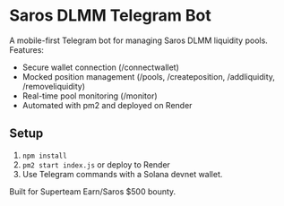 # Saros DLMM Telegram Bot
A mobile-first Telegram bot for managing Saros DLMM liquidity pools. Features:
- Secure wallet connection (/connectwallet)
- Mocked position management (/pools, /createposition, /addliquidity, /removeliquidity)
- Real-time pool monitoring (/monitor)
- Automated with pm2 and deployed on Render

## Setup
1. `npm install`
2. `pm2 start index.js` or deploy to Render
3. Use Telegram commands with a Solana devnet wallet.

Built for Superteam Earn/Saros $500 bounty.

